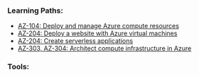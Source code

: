 ### Learning Paths:
- [AZ-104: Deploy and manage Azure compute resources](https://docs.microsoft.com/en-us/learn/paths/az-104-manage-compute-resources/)
- [AZ-204: Deploy a website with Azure virtual machines](https://docs.microsoft.com/en-us/learn/paths/deploy-a-website-with-azure-virtual-machines/)
- [AZ-204: Create serverless applications](https://docs.microsoft.com/en-us/learn/paths/create-serverless-applications/)
- [AZ-303, AZ-304: Architect compute infrastructure in Azure](https://docs.microsoft.com/en-us/learn/paths/architect-compute-infrastructure/)

### Tools:

